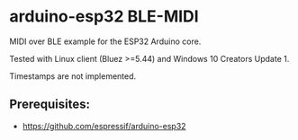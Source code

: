 # arduino-esp32 BLE-MIDI

MIDI over BLE example for the ESP32 Arduino core.

Tested with Linux client (Bluez >=5.44) and Windows 10 Creators Update 1.

Timestamps are not implemented.

## Prerequisites:
* https://github.com/espressif/arduino-esp32
